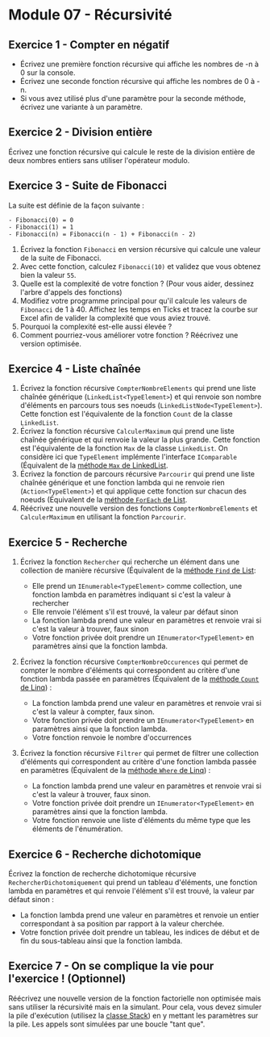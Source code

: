 # Module 07 - Récursivité

## Exercice 1 - Compter en négatif

- Écrivez une première fonction récursive qui affiche les nombres de -n à 0 sur la console.
- Écrivez une seconde fonction récursive qui affiche les nombres de 0 à -n.
- Si vous avez utilisé plus d'une paramètre pour la seconde méthode, écrivez une variante à un paramètre.

## Exercice 2 - Division entière

Écrivez une fonction récursive qui calcule le reste de la division entière de deux nombres entiers sans utiliser l'opérateur modulo.

## Exercice 3 - Suite de Fibonacci

La suite est définie de la façon suivante :

```
- Fibonacci(0) = 0
- Fibonacci(1) = 1
- Fibonacci(n) = Fibonacci(n - 1) + Fibonacci(n - 2)
```

1. Écrivez la fonction ```Fibonacci``` en version récursive qui calcule une valeur de la suite de Fibonacci.
2. Avec cette fonction, calculez ```Fibonacci(10)``` et validez que vous obtenez bien la valeur ```55```.
3. Quelle est la complexité de votre fonction ? (Pour vous aider, dessinez l'arbre d'appels des fonctions)
4. Modifiez votre programme principal pour qu'il calcule les valeurs de ```Fibonacci``` de 1 à 40. Affichez les temps en Ticks et tracez la courbe sur Excel afin de valider la complexité que vous aviez trouvé.
5. Pourquoi la complexité est-elle aussi élevée ?
6. Comment pourriez-vous améliorer votre fonction ? Réécrivez une version optimisée.

## Exercice 4 - Liste chaînée

1. Écrivez la fonction récursive ```CompterNombreElements``` qui prend une liste chaînée générique (```LinkedList<TypeElement>```) et qui renvoie son nombre d'éléments en parcours tous ses noeuds (```LinkedListNode<TypeElement>```). Cette fonction est l'équivalente de la fonction ```Count``` de la classe ```LinkedList```.
2. Écrivez la fonction récursive ```CalculerMaximum``` qui prend une liste chaînée générique et qui renvoie la valeur la plus grande. Cette fonction est l'équivalente de la fonction ```Max``` de la classe ```LinkedList```. On considère ici que ```TypeElement``` implémente l'interface ```IComparable``` (Équivalent de la [méthode ```Max``` de LinkedList](https://docs.microsoft.com/en-us/dotnet/api/system.linq.enumerable.max?view=net-6.0#System_Linq_Enumerable_Max__1_System_Collections_Generic_IEnumerable___0__).
3. Écrivez la fonction de parcours récursive ```Parcourir``` qui prend une liste chaînée générique et une fonction lambda qui ne renvoie rien (```Action<TypeElement>```) et qui applique cette fonction sur chacun des noeuds (Équivalent de la [méthode ```ForEach``` de List](https://docs.microsoft.com/en-us/dotnet/api/system.collections.generic.list-1.foreach?view=net-6.0).
4. Réécrivez une nouvelle version des fonctions ```CompterNombreElements``` et ```CalculerMaximum``` en utilisant la fonction ```Parcourir```.

## Exercice 5 - Recherche

1. Écrivez la fonction ```Rechercher``` qui recherche un élément dans une collection de manière récursive (Équivalent de la [méthode ```Find``` de List](https://docs.microsoft.com/en-us/dotnet/api/system.collections.generic.list-1.find?view=net-6.0#System_Collections_Generic_List_1_Find_System_Predicate__0__):
   - Elle prend un ```IEnumerable<TypeElement>``` comme collection, une fonction lambda en paramètres indiquant si c'est la valeur à rechercher
   - Elle renvoie l'élément s'il est trouvé, la valeur par défaut sinon
   - La fonction lambda prend une valeur en paramètres et renvoie vrai si c'est la valeur à trouver, faux sinon
   - Votre fonction privée doit prendre un ```IEnumerator<TypeElement>``` en paramètres ainsi que la fonction lambda.

2. Écrivez la fonction récursive ```CompterNombreOccurences``` qui permet de compter le nombre d'éléments qui correspondent au critère d'une fonction lambda passée en paramètres (Équivalent de la [méthode ```Count``` de Linq](https://docs.microsoft.com/en-us/dotnet/api/system.linq.enumerable.count?view=net-6.0#System_Linq_Enumerable_Count__1_System_Collections_Generic_IEnumerable___0__System_Func___0_System_Boolean__)) :
   - La fonction lambda prend une valeur en paramètres et renvoie vrai si c'est la valeur à compter, faux sinon.
   - Votre fonction privée doit prendre un ```IEnumerator<TypeElement>``` en paramètres ainsi que la fonction lambda.
   - Votre fonction renvoie le nombre d'occurrences

3. Écrivez la fonction récursive ```Filtrer``` qui permet de filtrer une collection d'éléments qui correspondent au critère d'une fonction lambda passée en paramètres (Équivalent de la [méthode ```Where``` de Linq](https://docs.microsoft.com/en-us/dotnet/api/system.linq.enumerable.where?view=net-6.0#System_Linq_Enumerable_Where__1_System_Collections_Generic_IEnumerable___0__System_Func___0_System_Boolean__)) :
   - La fonction lambda prend une valeur en paramètres et renvoie vrai si c'est la valeur à trouver, faux sinon.
   - Votre fonction privée doit prendre un ```IEnumerator<TypeElement>``` en paramètres ainsi que la fonction lambda.
   - Votre fonction renvoie une liste d'éléments du même type que les éléments de l'énumération.

## Exercice 6 - Recherche dichotomique

Écrivez la fonction de recherche dichotomique récursive ```RechercherDichotomiquement``` qui prend un tableau d'éléments, une fonction lambda en paramètres et qui renvoie l'élément s'il est trouvé, la valeur par défaut sinon :

- La fonction lambda prend une valeur en paramètres et renvoie un entier correspondant à sa position par rapport à la valeur cherchée.
- Votre fonction privée doit prendre un tableau, les indices de début et de fin du sous-tableau ainsi que la fonction lambda.

## Exercice 7 - On se complique la vie pour l'exercice ! (Optionnel)

Réécrivez une nouvelle version de la fonction factorielle non optimisée mais sans utiliser la récursivité mais en la simulant. Pour cela, vous devez simuler la pile d'exécution (utilisez la [classe Stack](https://docs.microsoft.com/en-us/dotnet/api/system.collections.stack?view=net-6.0)) en y mettant les paramètres sur la pile. Les appels sont simulées par une boucle "tant que".
